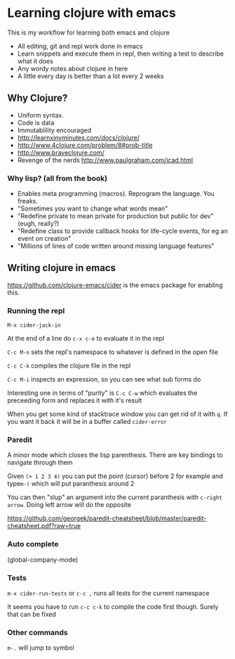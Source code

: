 # Learning clojure with emacs

This is my workflow for learning both emacs and clojure

- All editing, git and repl work done in emacs
- Learn snippets and execute them in repl, then writing a test to describe what it does
- Any wordy notes about clojure in here
- A little every day is better than a lot every 2 weeks

## Why Clojure?

- Uniform syntax.
- Code is data
- Immutablility encouraged
- http://learnxinyminutes.com/docs/clojure/
- http://www.4clojure.com/problem/8#prob-title
- http://www.braveclojure.com/
- Revenge of the nerds http://www.paulgraham.com/icad.html

### Why lisp? (all from the book)
- Enables meta programming (macros). Reprogram the language. You freaks. 
- "Sometimes you want to change what words mean"
- "Redefine private to mean private for production but public for dev" (eugh, really?)
- "Redefine class to provide callback hooks for life-cycle events, for eg an event on creation"
- "Millions of lines of code written around missing language features"


## Writing clojure in emacs

https://github.com/clojure-emacs/cider is the emacs package for enabling this. 

### Running the repl

`M-x cider-jack-in`

At the end of a line do `c-x c-e` to evaluate it in the repl

`C-c M-n` sets the repl's namespace to whatever is defined in the open file

`C-c C-k` compiles the clojure file in the repl

`C-c M-i` inspects an expression, so you can see what sub forms do

Interesting one in terms of "purity" is `C-c C-w` which evaluates the preceeding form and replaces it with it's result

When you get some kind of stacktrace window you can get rid of it with `q`. If you want it back it will be in a buffer called `cider-error`

### Paredit

A minor mode which closes the lisp parenthesis. There are key bindings to navigate through them

Given `(+ 1 2 3 4)` you can put the point (cursor) before 2 for example and type`m-(` which will put paranthesis around 2

You can then "slup" an argument into the current paranthesis with `c-right arrow`. Doing left arrow will do the opposite

https://github.com/georgek/paredit-cheatsheet/blob/master/paredit-cheatsheet.pdf?raw=true

### Auto complete

(global-company-mode)

### Tests

`m-x cider-run-tests` or `c-c ,` runs all tests for the current namespace

It seems you have to run `c-c c-k` to compile the code first though. Surely that can be fixed

### Other commands

`m-.` will jump to symbol
